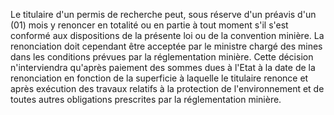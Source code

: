 Le titulaire d'un permis de recherche peut, sous
réserve d'un préavis d'un (01) mois y renoncer en totalité ou en partie
à tout moment s'il s'est conformé aux dispositions de la présente loi ou
de la convention minière.
La renonciation doit cependant être acceptée par le ministre chargé des
mines dans les conditions prévues par la réglementation minière. Cette
décision n'interviendra qu'après paiement des sommes dues à l'Etat à la
date de la renonciation en fonction de la superficie à laquelle le
titulaire renonce et après exécution des travaux relatifs à la
protection de l'environnement et de toutes autres obligations prescrites
par la réglementation minière.